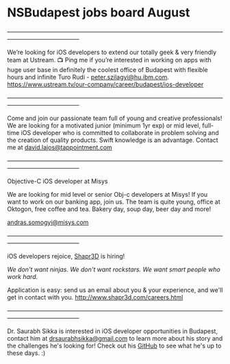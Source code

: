 # NSBudapest jobs board August

————————————————————————————————————————————————

We’re looking for iOS developers to extend our totally geek & very friendly team at Ustream. 📺 Ping me if you’re interested in working on apps with huge user base in definitely the coolest office of Budapest with flexible hours and infinite Turo Rudi - [peter.szilagyi@hu.ibm.com](mailto:peter.szilagyi@hu.ibm.com). https://www.ustream.tv/our-company/career/budapest/ios-developer

————————————————————————————————————————————————

Come and join our passionate team full of young and creative professionals! We are looking for a motivated junior (minimum 1yr exp) or mid level, full-time iOS developer who is committed to collaborate in problem solving and the creation of quality products. Swift knowledge is an advantage. Contact me at [david.lajos@tappointment.com](mailto:david.lajos@tappointment.com)

————————————————————————————————————————————————

Objective-C iOS developer at Misys

We are looking for mid level or senior Obj-c developers at Misys!
If you want to work on our banking app, join us. The team is quite young, office at Oktogon, free coffee and tea.
Bakery day, soup day, beer day and more!

[andras.somogyi@misys.com](mailto:andras.somogyi@misys.com)

————————————————————————————————————————————————

iOS developers rejoice, [Shapr3D](http://www.shapr3d.com/) is hiring!

*We don't want ninjas. We don't want rockstars. We want smart people who work hard.*

Application is easy: send us an email about you & your experience, and we'll get in contact with you. http://www.shapr3d.com/careers.html

————————————————————————————————————————————————

Dr. Saurabh Sikka is interested in iOS developer opportunities in Budapest, contact him at [drsaurabhsikka@gmail.com](drsaurabhsikka@gmail.com) to learn more about his story and the challenges he's looking for! Check out his [GitHub](https://github.com/nacicatus) to see what he's up to these days. :)
